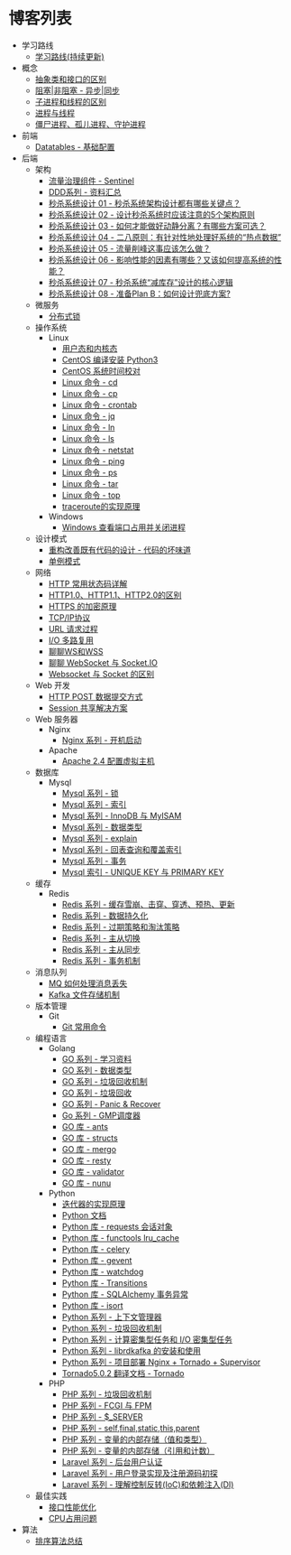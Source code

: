 # 博客列表

* 学习路线
  * [学习路线(持续更新)](articles/roadmap.md)
* 概念
  * [抽象类和接口的区别](articles/concept-abstract-interface.md)
  * [阻塞|非阻塞 - 异步|同步](articles/concept-ze-fze.md)
  * [子进程和线程的区别](articles/concept-thread-subprocess.md)
  * [进程与线程](articles/concept-process-thread.md)
  * [僵尸进程、孤儿进程、守护进程](articles/zombie-orphan-daemons.md)
* 前端
  * [Datatables - 基础配置](articles/datatables.md)
* 后端
  * 架构
    * [流量治理组件 - Sentinel](articles/sentinel.md)
    * [DDD系列 - 资料汇总](articles/ddd-learn.md)
    * [秒杀系统设计 01 - 秒杀系统架构设计都有哪些关键点？](articles/miaosha-01.md)
    * [秒杀系统设计 02 - 设计秒杀系统时应该注意的5个架构原则](articles/miaosha-02.md)
    * [秒杀系统设计 03 - 如何才能做好动静分离？有哪些方案可选？](articles/miaosha-03.md)
    * [秒杀系统设计 04 - 二八原则：有针对性地处理好系统的“热点数据”](articles/miaosha-04.md)
    * [秒杀系统设计 05 - 流量削峰这事应该怎么做？](articles/miaosha-05.md)
    * [秒杀系统设计 06 - 影响性能的因素有哪些？又该如何提高系统的性能？](articles/miaosha-06.md)
    * [秒杀系统设计 07 - 秒杀系统“减库存”设计的核心逻辑](articles/miaosha-07.md)
    * [秒杀系统设计 08 - 准备Plan B：如何设计兜底方案?](articles/miaosha-08.md)
  * 微服务
    * [分布式锁](articles/distributed-lock.md)
  * 操作系统
    * Linux
      * [用户态和内核态](articles/linux-yht-nht.md)
      * [CentOS 编译安装 Python3](articles/linux-install-py3.md)
      * [CentOS 系统时间校对](articles/linux-centos-sys-time.md)
      * [Linux 命令 - cd](articles/linux-cd.md)
      * [Linux 命令 - cp](articles/linux-cp.md)
      * [Linux 命令 - crontab](articles/linux-crontab.md)
      * [Linux 命令 - jq](articles/linux-jq.md)
      * [Linux 命令 - ln](articles/linux-ln.md)
      * [Linux 命令 - ls](articles/linux-ls.md)
      * [Linux 命令 - netstat](articles/linux-netstat.md)
      * [Linux 命令 - ping](articles/linux-ping.md)
      * [Linux 命令 - ps](articles/linux-ps.md)
      * [Linux 命令 - tar](articles/linux-tar.md)
      * [Linux 命令 - top](articles/linux-top.md)
      * [traceroute的实现原理](articles/linux-traceroute.md)
    * Windows
      * [Windows 查看端口占用并关闭进程](articles/win-kill-process.md)
  * 设计模式
    * [重构改善既有代码的设计 - 代码的坏味道](articles/bad-taste-of-code.md)
    * [单例模式](articles/singleton.md)
  * 网络
    * [HTTP 常用状态码详解](articles/http-status-code.md)
    * [HTTP1.0、HTTP1.1、HTTP2.0的区别](articles/http-diff.md)
    * [HTTPS 的加密原理](articles/https.md)
    * [TCP/IP协议](articles/tcpip.md)
    * [URL 请求过程](articles/url-request-process.md)
    * [I/O 多路复用](articles/io-multiplexing.md)
    * [聊聊WS和WSS](articles/ws-wss.md)
    * [聊聊 WebSocket 与 Socket.IO](articles/websocket-socketio.md)
    * [Websocket 与 Socket 的区别](articles/websocket-socket.md)
  * Web 开发
    * [HTTP POST 数据提交方式](articles/http-post-method.md)
    * [Session 共享解决方案](articles/share-session.md)
  * Web 服务器
    * Nginx
      * [Nginx 系列 - 开机启动](articles/nginx-start-poweron.md)
    * Apache
      * [Apache 2.4 配置虚拟主机](articles/apache-virtualhost.md)
  * 数据库
    * Mysql
      * [Mysql 系列 - 锁](articles/mysql-lock.md)
      * [Mysql 系列 - 索引](articles/mysql-index.md)
      * [Mysql 系列 - InnoDB 与 MyISAM](articles/mysql-engine.md)
      * [Mysql 系列 - 数据类型](articles/mysql-datatype.md)
      * [Mysql 系列 - explain](articles/mysql-explain.md)
      * [Mysql 系列 - 回表查询和覆盖索引](articles/mysql-huibiao.md)
      * [Mysql 系列 - 事务](articles/mysql-transaction.md)
      * [Mysql 索引 - UNIQUE KEY 与 PRIMARY KEY](articles/)
  * 缓存
    * Redis
      * [Redis 系列 - 缓存雪崩、击穿、穿透、预热、更新](articles/redis-cachedown.md)
      * [Redis 系列 - 数据持久化](articles/redis-chijiuhua.md)
      * [Redis 系列 - 过期策略和淘汰策略](articles/redis-gq-ttcl.md)
      * [Redis 系列 - 主从切换](articles/redis-msswitch.md)
      * [Redis 系列 - 主从同步](articles/redis-mssync.md)
      * [Redis 系列 - 事务机制](articles/redis-transactions.md)
  * 消息队列
    * [MQ 如何处理消息丢失](articles/mq-msg-lost.md)
    * [Kafka 文件存储机制](articles/kafka-save.md)
  * 版本管理
    * Git
      * [Git 常用命令](articles/git-command.md)
  * 编程语言
    * Golang
      * [GO 系列 - 学习资料](articles/go-series.md)
      * [GO 系列 - 数据类型](articles/go-datatype.md)
      * [GO 系列 - 垃圾回收机制](articles/go-gc.md)
      * [GO 系列 - 垃圾回收](articles/go-gc2.md)
      * [GO 系列 - Panic & Recover](articles/go-panic-recover.md)
      * [Go 系列 - GMP调度器](articles/go-gmp.md)
      * [GO 库 - ants](articles/go-lib-ants.md)
      * [GO 库 - structs](https://github.com/fatih/structs)
      * [GO 库 - mergo](https://github.com/imdario/mergo)
      * [GO 库 - resty](https://github.com/go-resty/resty)
      * [GO 库 - validator](articles/go-validator.md)
      * [GO 库 - nunu](articles/go-nunu.md)
    * Python
      * [迭代器的实现原理](articles/py-iterator.md)
      * [Python 文档](https://docs.python.org/zh-cn/3/library/index.html)
      * [Python 库 - requests 会话对象](articles/py-requests-session.md)
      * [Python 库 - functools lru_cache](articles/py-functools-cache.md)
      * [Python 库 - celery](articles/py-celery.md)
      * [Python 库 - gevent](articles/py-gevent.md)
      * [Python 库 - watchdog](articles/py-watchdog.md)
      * [Python 库 - Transitions](articles/py-transitions.md)
      * [Python 库 - SQLAlchemy 事务异常](articles/py-sqlalchemy-01.md)
      * [Python 库 - isort](articles/py-isort.md)
      * [Python 系列 - 上下文管理器](articles/py-contextmanager.md)
      * [Python 系列 - 垃圾回收机制](articles/py-gc.md)
      * [Python 系列 - 计算密集型任务和 I/O 密集型任务](articles/py-jsmi-iomiji.md)
      * [Python 系列 - librdkafka 的安装和使用](articles/librdkafka.md)
      * [Python 系列 - 项目部署 Nginx + Tornado + Supervisor](articles/py-supervisor-nginx.md)
      * [Tornado5.0.2 翻译文档 - Tornado](articles/tornado502-start.md)
    * PHP
      * [PHP 系列 - 垃圾回收机制](articles/php-gc.md)
      * [PHP 系列 - FCGI 与 FPM](articles/php-fpm-fcgi.md)
      * [PHP 系列 - $\_SERVER](articles/php-server.md)
      * [PHP 系列 - self,final,static,this,parent](articles/php-keywords.md)
      * [PHP 系列 - 变量的内部存储（值和类型）](articles/php-varinternstore-01.md)
      * [PHP 系列 - 变量的内部存储（引用和计数）](articles/php-varinternstore-02.md)
      * [Laravel 系列 - 后台用户认证](articles/php-laravel-adminlogin.md)
      * [Laravel 系列 - 用户登录实现及注册源码初探](articles/php-laravel-userlogin.md)
      * [Laravel 系列 - 理解控制反转(IoC)和依赖注入(DI)](articles/php-laravel-ioc-di.md)
  * 最佳实践
    * [接口性能优化](articles/interface-performance-optimization.md)
    * [CPU占用问题](articles/cpu-problem.md)
* 算法
  * [排序算法总结](articles/sort-algorithm.md)
